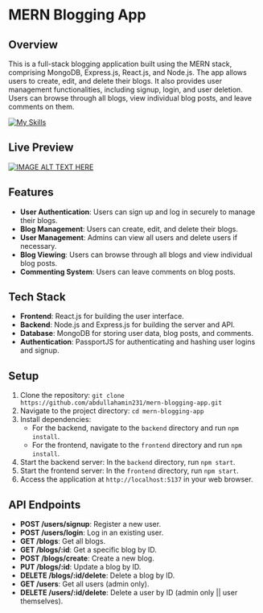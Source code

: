 # MERN Blogging App

## Overview

This is a full-stack blogging application built using the MERN stack, comprising MongoDB, Express.js, React.js, and Node.js. The app allows users to create, edit, and delete their blogs. It also provides user management functionalities, including signup, login, and user deletion. Users can browse through all blogs, view individual blog posts, and leave comments on them.

[![My Skills](https://skillicons.dev/icons?i=html,tailwind,mongodb,express,react,node)](https://skillicons.dev)

## Live Preview
[![IMAGE ALT TEXT HERE](https://img.youtube.com/vi/CvYHiHCe7gI/0.jpg)](https://www.youtube.com/watch?v=CvYHiHCe7gI)

## Features

- **User Authentication**: Users can sign up and log in securely to manage their blogs.
- **Blog Management**: Users can create, edit, and delete their blogs.
- **User Management**: Admins can view all users and delete users if necessary.
- **Blog Viewing**: Users can browse through all blogs and view individual blog posts.
- **Commenting System**: Users can leave comments on blog posts.

## Tech Stack

- **Frontend**: React.js for building the user interface.
- **Backend**: Node.js and Express.js for building the server and API.
- **Database**: MongoDB for storing user data, blog posts, and comments.
- **Authentication**: PassportJS for authenticating and hashing user logins and signup.

## Setup

1. Clone the repository: `git clone https://github.com/abdullahamin231/mern-blogging-app.git`
2. Navigate to the project directory: `cd mern-blogging-app`
3. Install dependencies:
   - For the backend, navigate to the `backend` directory and run `npm install`.
   - For the frontend, navigate to the `frontend` directory and run `npm install`.
4. Start the backend server: In the `backend` directory, run `npm start`.
5. Start the frontend server: In the `frontend` directory, run `npm start`.
6. Access the application at `http://localhost:5137` in your web browser.

## API Endpoints

- **POST /users/signup**: Register a new user.
- **POST /users/login**: Log in an existing user.
- **GET /blogs**: Get all blogs.
- **GET /blogs/:id**: Get a specific blog by ID.
- **POST /blogs/create**: Create a new blog.
- **PUT /blogs/:id**: Update a blog by ID.
- **DELETE /blogs/:id/delete**: Delete a blog by ID.
- **GET /users**: Get all users (admin only).
- **DELETE /users/:id/delete**: Delete a user by ID (admin only || user themselves).


